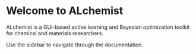 # Welcome to ALchemist

ALchemist is a GUI-based active learning and Bayesian optimization toolkit for chemical and materials researchers.

Use the sidebar to navigate through the documentation.